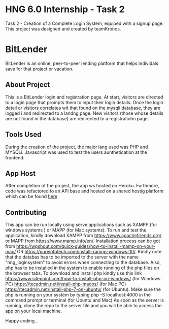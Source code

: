 # HNG 6.0 Internship - Task 2
Task 2 - Creation of a Complete Login System, equiped with a signup page.
This project was designed and created by teamKronos. 

# BitLender
BitLender is an online, peer-to-peer lending platform that helps individals save for that project or vacation. 

## About Project
This is a BitLender login and registration page. At start, visitors are directed to a login page that prompts them to input their login details. Once the login detail or visitors correlates wit that found on the mysqli database, they are logged i and redirected to a landng page. New visitors (those whose details are not found in the database) are redirected to a registratiohn page.

## Tools Used
During the creation of the project, the major lang used was PHP and MYSQLi. Javascript was used to test the users aunthetication at the frontend.

## App Host
After completion of the project, the app ws hosted on Heroku. Furthmore, code was refactored to an API base and hosted on a shared hostig platform which can be found <a href = "http://junicodefire-private.000webhostapp.com/">here</a>

## Contributing
This app can be run locally using serve applications such as XAMPP (for windows systems ) or MAPP (for Mac systems). To run and test the application, kindly download XAMPP from https://www.apachefriends.org/ or MAPP from https://www.mamp.info/en/. Installation process can be got from https://wpshout.com/quick-guides/how-to-install-mamp-on-your-mac/ OR  https://pureinfotech.com/install-xampp-windows-10/. Kindly note that the databas has to be imported to the server with the name "hng_loginsystem" to avoid errors when connecting to the database.
Also, php has to be installed in the system to enable running of the php files on the browser tabs. To download and install php kindly use this link https://www.sitepoint.com/how-to-install-php-on-windows/ (for Windows PC) https://tecadmin.net/install-php-macos/ (for Mac PC) https://tecadmin.net/install-php-7-on-ubuntu/ (for Ubuntu). Make sure the php is running on your system by typing php -S localhost:4000 in the command prompt or terminal (for Ubuntu and Mac)
As soon as the server is running, clone the repo to the server file and you will be able to access the app on your local machine. 

Happy coding...

